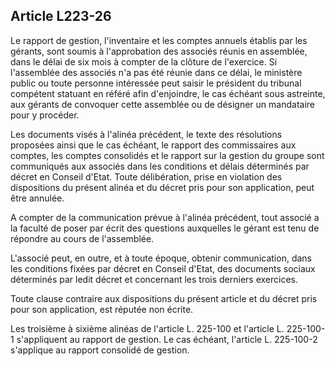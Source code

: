 Article L223-26
----
Le rapport de gestion, l'inventaire et les comptes annuels établis par les
gérants, sont soumis à l'approbation des associés réunis en assemblée, dans le
délai de six mois à compter de la clôture de l'exercice. Si l'assemblée des
associés n'a pas été réunie dans ce délai, le ministère public ou toute personne
intéressée peut saisir le président du tribunal compétent statuant en référé
afin d'enjoindre, le cas échéant sous astreinte, aux gérants de convoquer cette
assemblée ou de désigner un mandataire pour y procéder.

Les documents visés à l'alinéa précédent, le texte des résolutions proposées
ainsi que le cas échéant, le rapport des commissaires aux comptes, les comptes
consolidés et le rapport sur la gestion du groupe sont communiqués aux associés
dans les conditions et délais déterminés par décret en Conseil d'Etat. Toute
délibération, prise en violation des dispositions du présent alinéa et du décret
pris pour son application, peut être annulée.

A compter de la communication prévue à l'alinéa précédent, tout associé a la
faculté de poser par écrit des questions auxquelles le gérant est tenu de
répondre au cours de l'assemblée.

L'associé peut, en outre, et à toute époque, obtenir communication, dans les
conditions fixées par décret en Conseil d'Etat, des documents sociaux déterminés
par ledit décret et concernant les trois derniers exercices.

Toute clause contraire aux dispositions du présent article et du décret pris
pour son application, est réputée non écrite.

Les troisième à sixième alinéas de l'article L. 225-100 et l'article L.
225-100-1 s'appliquent au rapport de gestion. Le cas échéant, l'article L.
225-100-2 s'applique au rapport consolidé de gestion.
